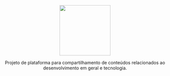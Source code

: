 <div align="center">
<img width="160" src="https://i.imgur.com/jBdd3DE.png">

Projeto de plataforma para compartilhamento de conteúdos relacionados ao desenvolvimento em geral e tecnologia.
</div>
